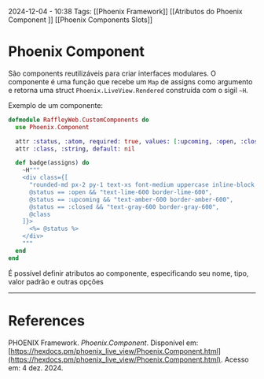 2024-12-04 - 10:38
Tags: [[Phoenix Framework]] [[Atributos do Phoenix Component ]] [[Phoenix Components Slots]]

# Phoenix Component

São components reutilizáveis para criar interfaces modulares. O componente é uma função que recebe um `Map` de assigns como argumento e retorna uma struct `Phoenix.LiveView.Rendered` construída com o sigil `~H`.

Exemplo de um componente:

```elixir
defmodule RaffleyWeb.CustomComponents do
  use Phoenix.Component

  attr :status, :atom, required: true, values: [:upcoming, :open, :close]
  attr :class, :string, default: nil

  def badge(assigns) do
    ~H"""
    <div class={[
      "rounded-md px-2 py-1 text-xs font-medium uppercase inline-block border",
      @status == :open && "text-lime-600 border-lime-600",
      @status == :upcoming && "text-amber-600 border-amber-600",
      @status == :closed && "text-gray-600 border-gray-600",
      @class
    ]}>
      <%= @status %>
    </div>
    """
  end
end
```

É possível definir atributos ao componente, especificando seu nome, tipo, valor padrão e outras opções

---

# References

PHOENIX Framework. _Phoenix.Component_. Disponível em: [https://hexdocs.pm/phoenix_live_view/Phoenix.Component.html](https://hexdocs.pm/phoenix_live_view/Phoenix.Component.html). Acesso em: 4 dez. 2024.